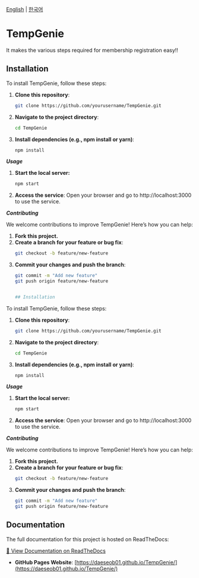 [English](README_en.md) | [한국어](README_ko.md)

# TempGenie
It makes the various steps required for membership registration easy!!

## Installation
To install TempGenie, follow these steps:

1. **Clone this repository**:
   ```bash
   git clone https://github.com/yourusername/TempGenie.git

2. **Navigate to the project directory**:
     ```bash
     cd TempGenie
3. **Install dependencies (e.g., npm install or yarn)**:
      ```bash
      npm install

***Usage***
1. **Start the local server:**
     ```bash
     npm start
2. **Access the service**:
    Open your browser and go to http://localhost:3000 to use the service.

***Contributing***

We welcome contributions to improve TempGenie! Here’s how you can help:

1. **Fork this project.**
2. **Create a branch for your feature or bug fix**:
   ```bash
   git checkout -b feature/new-feature

3. **Commit your changes and push the branch**:
   ```bash
   git commit -m "Add new feature"
   git push origin feature/new-feature


   ## Installation
To install TempGenie, follow these steps:

1. **Clone this repository**:
   ```bash
   git clone https://github.com/yourusername/TempGenie.git

2. **Navigate to the project directory**:
     ```bash
     cd TempGenie
3. **Install dependencies (e.g., npm install or yarn)**:
      ```bash
      npm install

***Usage***
1. **Start the local server:**
     ```bash
     npm start
2. **Access the service**:
    Open your browser and go to http://localhost:3000 to use the service.

***Contributing***

We welcome contributions to improve TempGenie! Here’s how you can help:

1. **Fork this project.**
2. **Create a branch for your feature or bug fix**:
   ```bash
   git checkout -b feature/new-feature

3. **Commit your changes and push the branch**:
   ```bash
   git commit -m "Add new feature"
   git push origin feature/new-feature
## Documentation

The full documentation for this project is hosted on ReadTheDocs:

[📄 View Documentation on ReadTheDocs](https://tempg.readthedocs.io)
- **GitHub Pages Website**: [https://daeseob01.github.io/TempGenie/](https://daeseob01.github.io/TempGenie/)
